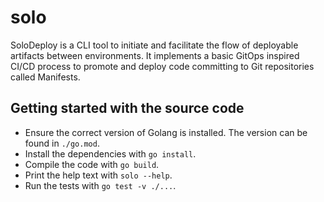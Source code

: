 # solo

SoloDeploy is a CLI tool to initiate and facilitate the flow of deployable artifacts between environments. It implements a basic GitOps inspired CI/CD process to promote and deploy code committing to Git repositories called Manifests.

## Getting started with the source code

* Ensure the correct version of Golang is installed. The version can be found in `./go.mod`.
* Install the dependencies with `go install`.
* Compile the code with `go build`.
* Print the help text with `solo --help`.
* Run the tests with `go test -v ./...`.
